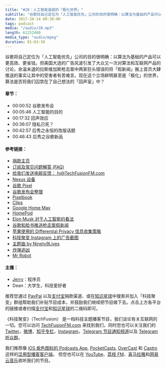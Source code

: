 ```yaml
---
title: "#28：人工智能造就的「极化世界」"
subtitle: "谷歌将自己定位为「人工智能优先」公司的目的很明确：以算法为基础的产品可以更高效、更省钱。但美国大选的广告风波引发了大众又一次对算法和互联网产品的讨论，余温未退的拉斯维加斯枪击案中两家巨头错误的将「假新闻」搬上首页大肆推送的事实让其中的受害者有苦难言。现在这个立场鲜明甚至是「极化」的世界，算法是否将我们囚禁在了自己想法的「回声室」中？"
date: 2017-10-14 00:30:00
tags: podcast
media: "/audio/28.mp3"
length: 61252400 
media_type: "audio/mpeg"
duration: 01:03:30
---
```


谷歌将自己定位为「人工智能优先」公司的目的很明确：以算法为基础的产品可以更高效、更省钱。但美国大选的广告风波引发了大众又一次对算法和互联网产品的讨论，余温未退的拉斯维加斯枪击案中两家巨头错误的将「假新闻」搬上首页大肆推送的事实让其中的受害者有苦难言。现在这个立场鲜明甚至是「极化」的世界，算法是否将我们囚禁在了自己想法的「回声室」中？

#### 章节：
- 00:00:52 谷歌发布会
- 00:05:46 人工智能的目的
- 00:17:32 回声效应
- 00:36:07 隐私已死？
- 00:42:57 后秀之永恒的改版话题
- 00:46:43 后秀之谷歌新品


#### 参考链接：
- [捐款主页](https://techfusionfm.com/donate)
- [订阅及常见问题解答 (FAQ)](https://techfusionfm.com/faq)
- [给我们发送电邮反馈： hi@TechFusionFM.com](mailto:hi@techfusionfm.com)
- [Nexus 设备](https://www.google.com/nexus/)
- [谷歌 Pixel](https://store.google.com/product/pixel_phone)
- [谷歌发布会整理](https://www.theverge.com/2017/10/4/16403272/google-event-2017-news-recap-pixel-2-clips-home-pixelbook)
- [Pixelbook](https://store.google.com/product/google_pixelbook)
- [Clips](https://store.google.com/product/google_clips)
- [Google Home Max](https://store.google.com/product/google_home_max)
- [HomePod](https://www.apple.com/homepod/)
- [Elon Musk 对于人工智能的看法](https://www.cnbc.com/2017/09/04/elon-musk-says-global-race-for-ai-will-be-most-likely-cause-of-ww3.html)
- [谷歌和脸书推送枪击案假新闻](https://www.theguardian.com/us-news/2017/oct/02/las-vegas-shooting-facebook-google-fake-news-shooter)
- [苹果使用的 Differential Privacy 信息收集策略](https://en.wikipedia.org/wiki/Differential_privacy)
- [科技聚变 Instagram 上的广告截图](https://www.instagram.com/p/BYvl2cTnoXN/)
- [主题曲 by Ninety9Lives](http://99l.tv/BleedingThroughYU)
- [炸弹追凶](https://en.wikipedia.org/wiki/Manhunt:_Unabomber)
- [Mr Robot](https://en.wikipedia.org/wiki/Mr._Robot)

#### 主播：
- [Jerry](https://twitter.com/jerryfzhang)：程序员
- Dean：大学生，科技爱好者

推荐您通过 [PayPal](https://paypal.me/techfusionfm/5) 以及[支付宝](HTTPS://QR.ALIPAY.COM/FKX09288AJOENI0MVZXM12)捐款渠道、或在[知识星球](https://www.xiaomiquan.com)中搜索并加入「科技聚变」群组帮助我们补贴节目成本，并鼓励我们继续把节目做下去。点击上方各平台的链接或者扫描[支付宝](https://techfusionfm.com/images/QR.JPG)和[知识星球](https://t.zsxq.com/IEmEM3f)的二维码即可。

《科技聚变》（TechFusion） 是一档科技主题播客节目，我们谈论有关互联网的一切。您可以访问 [TechFusionFM.com](https://TechFusionFM.com) 来找到我们，同时您也可以关注我们的 [Twitter](http://twitter.com/TechFusionFM)，[微博](http://weibo.com/TechFusionFM)，[知乎专栏](https://zhuanlan.zhihu.com/TechFusion)，[Instagram](http://instagram.com/TechFusionFM)，[Telegram 节目通知频道](https://t.me/TechFusionFM)以及 [Telegram 听众群](https://t.me/TechFusionChat)。

我们推荐像 [iOS 紫色图标的 Podcasts App](https://itunes.apple.com/cn/podcast/id1202658654), [PocketCasts](http://pca.st/podcast/28fcd200-cc7c-0134-10da-25324e2a541d), [OverCast](https://overcast.fm) 和 [Castro](http://supertop.co/castro/) 这样的[泛用型播客客户端](https://techfusionfm.com/faq)， 但您也可以在 [YouTube](https://www.youtube.com/channel/UC6uvHf21Tjm5lepw6P2Ki-Q)、[荔枝 FM](https://www.lizhi.fm/1494013/)、[喜马拉雅](http://www.ximalaya.com/72456289/album/6648521)和[网易云音乐](http://music.163.com/#/djradio?id=347498120)收听我们的节目。